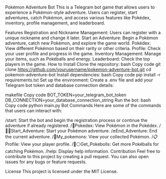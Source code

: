 Pokémon Adventure Bot
This is a Telegram bot game that allows users to experience a Pokémon-style adventure. Users can register, start adventures, catch Pokémon, and access various features like Pokédex, inventory, profile management, and leaderboard.

Features
Registration and Nickname Management: Users can register with a unique nickname and change it later.
Start an Adventure: Begin a Pokémon adventure, catch new Pokémon, and explore the game world.
Pokédex: View different Pokémon based on their rarity or other criteria.
Profile: Check your user profile and progress in the game.
Inventory Management: Manage your items, such as Pokéballs and energy.
Leaderboard: Check the top players in the game.
How to Install
Clone the repository:
bash
Copy code
git clone https://github.com/yourusername/pokemon-adventure-bot.git
cd pokemon-adventure-bot
Install dependencies:
bash
Copy code
pip install -r requirements.txt
Set up the environment:
Create a .env file and add your Telegram bot token and database connection details:

makefile
Copy code
BOT_TOKEN=your_telegram_bot_token
DB_CONNECTION=your_database_connection_string
Run the bot:
bash
Copy code
python main.py
Bot Commands
Here are some of the commands that users can interact with:

/start: Start the bot and begin the registration process or continue the adventure if already registered.
/📱Pokedex: View Pokémon in the Pokédex.
/🏃‍♂️Start_Adventure: Start your Pokémon adventure.
/🔚End_Adventure: End the current adventure.
/🎒My_pokemons: View your collected Pokémon.
/📋Profile: View your player profile.
/🔴⚪Get_Pokebolls: Get more Pokéballs for catching Pokémon.
/help: Display help information.
Contribution
Feel free to contribute to this project by creating a pull request. You can also open issues for any bugs or feature requests.

License
This project is licensed under the MIT License.
